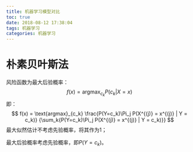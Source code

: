 ```yaml
---
title: 机器学习模型对比
toc: true
date: 2018-08-12 17:38:04
tags: 机器学习
categories: 机器学习
---
```


# 朴素贝叶斯法

风险函数为最大后验概率：
$$
f(x) = \text{argmax}_{c_k} P(c_k | X = x)
$$
即：
$$
f(x) = \text{argmax}_{c_k} \frac{P(Y=c_k)\Pi_j P(X^{(j)} = x^{(j)} | Y = c_k)} {\sum_k{P(Y=c_k)\Pi_j P(X^{(j)} = x^{(j)} | Y = c_k)}}
$$
最大似然估计不考虑先验概率，将其作为1；

最大后验概率考虑先验概率，即$P(Y=c_k)$。